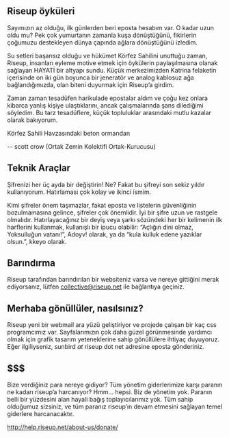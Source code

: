 ## Riseup öyküleri

Sayımızın az olduğu, ilk günlerden beri eposta hesabım var. O kadar uzun oldu mu? Pek çok yumurtanın zamanla kuşa dönüştüğünü, fikirlerin çoğumuzu destekleyen dünya çapında ağlara dönüştüğünü izledim.

Su setleri başarısız olduğu ve hükümet Körfez Sahilini unuttuğu zaman, Riseup, insanları eyleme motive etmek için öykülerin paylaşılmasına olanak sağlayan HAYATİ bir altyapı sundu. Küçük merkezimizden Katrina felaketin içerisinde on iki gün boyunca bir jeneratör ve analog kablosuz ağa bağlandığımızda, olan biteni duyurmak için Riseup’a girdim.

Zaman zaman tesadüfen harikulade epostalar aldım ve çoğu kez onlara kibarca yanlış kişiye ulaştıklarını, ancak çalışmalarında şans dilediğimi söyledim. Bu tarz tesadüflere, küçük topluluklar arasındaki mutlu kazalar olarak bakıyorum.

Körfez Sahili Havzasındaki beton ormandan

-- scott crow (Ortak Zemin Kolektifi Ortak-Kurucusu)


## Teknik Araçlar

Şifrenizi her üç ayda bir değiştirin! Ne? Fakat bu şifreyi son sekiz yıldır kullanıyorum. Hatırlaması çok kolay ve ikinci ismim.

Kimi şifreler önem taşımazlar, fakat eposta ve listelerin güvenliğinin bozulmamasına gelince, şifreler çok önemlidir. İyi bir şifre uzun ve rastgele olmalıdır. Hatırlayacağınız bir deyiş veya şarkı sözündeki her bir kelimenin ilk harflerini kullanmak, kullanışlı bir ipucu olabilir: “Açlığın dini olmaz, Yoksulluğun vatanı!”, Adoyv! olarak, ya da “kula kulluk edene yazıklar olsun.”, kkeyo olarak.

## Barındırma

Riseup tarafından barındırılan bir websiteniz varsa ve nereye gittiğini merak ediyorsanız, lütfen collective@riseup.net ile bağlantıya geçiniz.

## Merhaba gönüllüler, nasılsınız?


Riseup yeni bir webmail ara yüzü geliştiriyor ve projede çalışan bir kaç css programcımız var. Sayfalarımızın çok daha güzel görünmesinde yardımcı olmak için grafik tasarım yeteneklerine sahip gönüllülere ihtiyaç duyuyoruz. Eğer ilgiliyseniz, sunbird _at_ riseup dot net adresine eposta gönderiniz.

## $$$

Bize verdiğiniz para nereye gidiyor? Tüm yönetim giderlerimize karşı paranın ne kadarı riseup’a harcanıyor? Hmm... hepsi. Biz de yönetim yok. Paranın belli bir yüzdesini alan hayali bağış toplayıcılarımız yok. Tüm sahip olduğumuz sizsiniz, ve tüm paranız riseup’ın devam etmesini sağlayan temel giderlere harcanacaktır.

http://help.riseup.net/about-us/donate/
